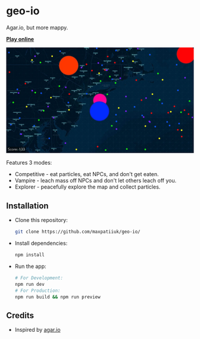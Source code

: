 # geo-io

Agar.io, but more mappy.

[**Play online**](https://maxpatiiuk.github.io/geo-io/)

[![](./docs/screenshot.webp)](https://maxpatiiuk.github.io/geo-io/)

Features 3 modes:

- Competitive - eat particles, eat NPCs, and don't get eaten.
- Vampire - leach mass off NPCs and don't let others leach off you.
- Explorer - peacefully explore the map and collect particles.

## Installation

- Clone this repository:

  ```sh
  git clone https://github.com/maxpatiiuk/geo-io/
  ```

- Install dependencies:

  ```sh
  npm install
  ```

- Run the app:

  ```sh
  # For Development:
  npm run dev
  # For Production:
  npm run build && npm run preview
  ```

## Credits

- Inspired by [agar.io](https://agar.io/)
